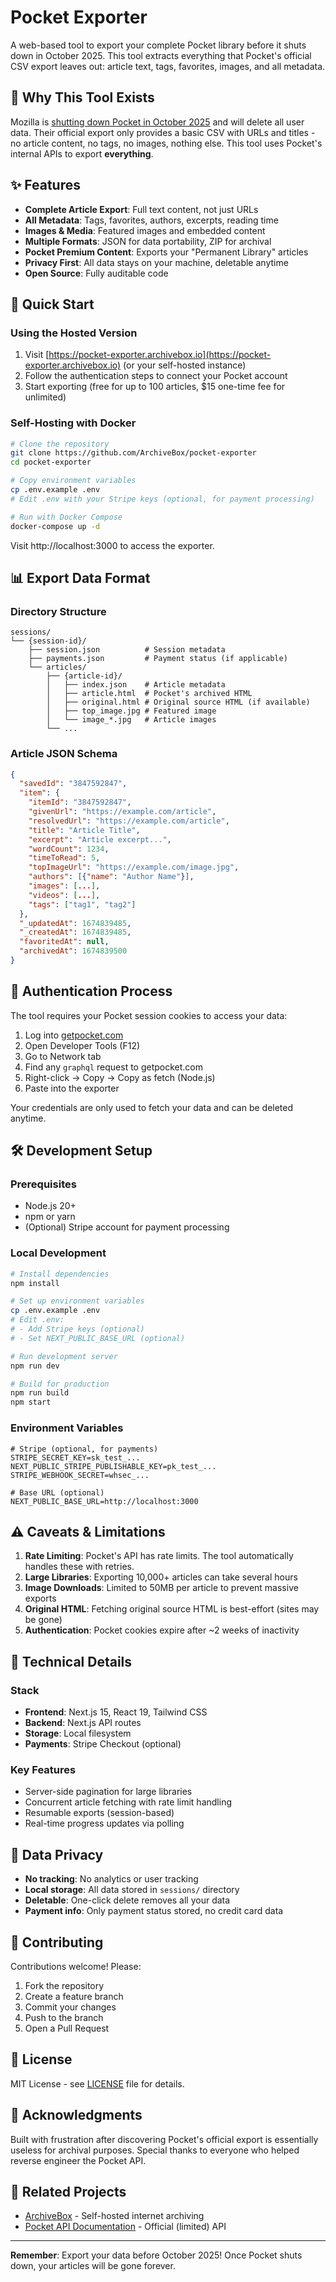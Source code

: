 # Pocket Exporter

A web-based tool to export your complete Pocket library before it shuts down in October 2025. This tool extracts everything that Pocket's official CSV export leaves out: article text, tags, favorites, images, and all metadata.

## 🚨 Why This Tool Exists

Mozilla is [shutting down Pocket in October 2025](https://getpocket.com/farewell) and will delete all user data. Their official export only provides a basic CSV with URLs and titles - no article content, no tags, no images, nothing else. This tool uses Pocket's internal APIs to export **everything**.

## ✨ Features

- **Complete Article Export**: Full text content, not just URLs
- **All Metadata**: Tags, favorites, authors, excerpts, reading time
- **Images & Media**: Featured images and embedded content
- **Multiple Formats**: JSON for data portability, ZIP for archival
- **Pocket Premium Content**: Exports your "Permanent Library" articles
- **Privacy First**: All data stays on your machine, deletable anytime
- **Open Source**: Fully auditable code

## 🎯 Quick Start

### Using the Hosted Version

1. Visit [https://pocket-exporter.archivebox.io](https://pocket-exporter.archivebox.io) (or your self-hosted instance)
2. Follow the authentication steps to connect your Pocket account
3. Start exporting (free for up to 100 articles, $15 one-time fee for unlimited)

### Self-Hosting with Docker

```bash
# Clone the repository
git clone https://github.com/ArchiveBox/pocket-exporter
cd pocket-exporter

# Copy environment variables
cp .env.example .env
# Edit .env with your Stripe keys (optional, for payment processing)

# Run with Docker Compose
docker-compose up -d
```

Visit http://localhost:3000 to access the exporter.

## 📊 Export Data Format

### Directory Structure
```
sessions/
└── {session-id}/
    ├── session.json          # Session metadata
    ├── payments.json         # Payment status (if applicable)
    └── articles/
        ├── {article-id}/
        │   ├── index.json    # Article metadata
        │   ├── article.html  # Pocket's archived HTML
        │   ├── original.html # Original source HTML (if available)
        │   ├── top_image.jpg # Featured image
        │   └── image_*.jpg   # Article images
        └── ...
```

### Article JSON Schema
```json
{
  "savedId": "3847592847",
  "item": {
    "itemId": "3847592847",
    "givenUrl": "https://example.com/article",
    "resolvedUrl": "https://example.com/article",
    "title": "Article Title",
    "excerpt": "Article excerpt...",
    "wordCount": 1234,
    "timeToRead": 5,
    "topImageUrl": "https://example.com/image.jpg",
    "authors": [{"name": "Author Name"}],
    "images": [...],
    "videos": [...],
    "tags": ["tag1", "tag2"]
  },
  "_updatedAt": 1674839485,
  "_createdAt": 1674839485,
  "favoritedAt": null,
  "archivedAt": 1674839500
}
```

## 🔐 Authentication Process

The tool requires your Pocket session cookies to access your data:

1. Log into [getpocket.com](https://getpocket.com)
2. Open Developer Tools (F12)
3. Go to Network tab
4. Find any `graphql` request to getpocket.com
5. Right-click → Copy → Copy as fetch (Node.js)
6. Paste into the exporter

Your credentials are only used to fetch your data and can be deleted anytime.

## 🛠️ Development Setup

### Prerequisites
- Node.js 20+
- npm or yarn
- (Optional) Stripe account for payment processing

### Local Development
```bash
# Install dependencies
npm install

# Set up environment variables
cp .env.example .env
# Edit .env:
# - Add Stripe keys (optional)
# - Set NEXT_PUBLIC_BASE_URL (optional)

# Run development server
npm run dev

# Build for production
npm run build
npm start
```

### Environment Variables
```env
# Stripe (optional, for payments)
STRIPE_SECRET_KEY=sk_test_...
NEXT_PUBLIC_STRIPE_PUBLISHABLE_KEY=pk_test_...
STRIPE_WEBHOOK_SECRET=whsec_...

# Base URL (optional)
NEXT_PUBLIC_BASE_URL=http://localhost:3000
```

## ⚠️ Caveats & Limitations

1. **Rate Limiting**: Pocket's API has rate limits. The tool automatically handles these with retries.
2. **Large Libraries**: Exporting 10,000+ articles can take several hours
3. **Image Downloads**: Limited to 50MB per article to prevent massive exports
4. **Original HTML**: Fetching original source HTML is best-effort (sites may be gone)
5. **Authentication**: Pocket cookies expire after ~2 weeks of inactivity

## 🔧 Technical Details

### Stack
- **Frontend**: Next.js 15, React 19, Tailwind CSS
- **Backend**: Next.js API routes
- **Storage**: Local filesystem
- **Payments**: Stripe Checkout (optional)

### Key Features
- Server-side pagination for large libraries
- Concurrent article fetching with rate limit handling
- Resumable exports (session-based)
- Real-time progress updates via polling

## 📝 Data Privacy

- **No tracking**: No analytics or user tracking
- **Local storage**: All data stored in `sessions/` directory
- **Deletable**: One-click delete removes all your data
- **Payment info**: Only payment status stored, no credit card data

## 🤝 Contributing

Contributions welcome! Please:
1. Fork the repository
2. Create a feature branch
3. Commit your changes
4. Push to the branch
5. Open a Pull Request

## 📄 License

MIT License - see [LICENSE](LICENSE) file for details.

## 🙏 Acknowledgments

Built with frustration after discovering Pocket's official export is essentially useless for archival purposes. Special thanks to everyone who helped reverse engineer the Pocket API.

## 🔗 Related Projects

- [ArchiveBox](https://github.com/ArchiveBox/ArchiveBox) - Self-hosted internet archiving
- [Pocket API Documentation](https://getpocket.com/developer/) - Official (limited) API

---

**Remember**: Export your data before October 2025! Once Pocket shuts down, your articles will be gone forever.